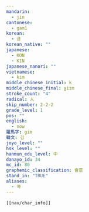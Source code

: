 ```yaml
---
mandarin:
  - jīn
cantonese:
  - gam1
korean:
  - 금
korean_native: ""
japanese:
  - KON
  - KIN
japanese_nanori: ""
vietnamese:
  - kim
middle_chinese_initial: k
middle_chinese_final: ɣiɪm
stroke_count: "4"
radical: 人
skip_number: 2-2-2
grade_level: 1
pos: ""
english:
  - now
羅馬字: gim
韓文: 김
joyo_level: ""
hsk_level: ""
hanmun_edu_level: 中
danayo_id: 34
mc_id: 80
graphemic_classification: 會意
stand_in: "TRUE"
aliases:
  - 芩
---
```

```meta-bind-embed
[[nav/char_info]]
```
